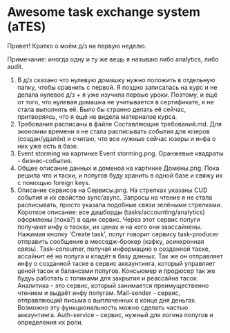 # Awesome task exchange system (aTES)


Привет! Кратко о моём д/з на первую неделю.

Примечание: иногда одну и ту же вещь я называю либо analytics, либо audit.

1) В д/з сказано что нулевую домашку нужно положить в отдельную папку, чтобы сравнить с первой. Я поздно записалась на курс и не делала нулевое д/з + я уже изучила первые уроки. Поэтому, и ещё от того, что нулевая домашка не учитывается в сертификате, я не стала выполнять её. Было бы странно делать её сейчас, притворяясь, что я ещё не видела материалов курса.
2) Требования расписаны в файле Составляющие требований.md. Для экономии времени я не стала расписывать события для юзеров (создан/удалён) и считаю, что все нужные сейчас юзеры и инфа о них уже есть в базе.
3) Event storming на картинке Event storming.png. Оранжевые квадраты - бизнес-события.
4) Общее описание данных и доменов на картинке Домены.png. Пока решила что и таски, и попугов буду хранить в одной базе и свяжу их с помощью foreign keys. 
5) Описание сервисов на Сервисы.png. На стрелках указаны CUD события и их свойство sync/async. Запросы на чтение я не стала расписывать, просто указала подобные связи зелёными стрелками. 
Короткое описание: все дашборды (tasks/accounting/analytics) оформлены (пока?) в один сервис. Через этот сервис попуги получают инфу о тасках, их ценах и на кого они заассайнены. Нажимая кнопку 'Create task', попуг говорит сервису task-producer отправить сообщение в месседж-брокер (кафку, асинхронная связь). Task-consumer, получая информацию о созданной таске, ассайнит её на попуга и кладёт в базу данных. Так же он отправляет инфу о созданной таске в сервис аккаунтинга, который управляет ценой тасок и балансами попугов. Консьюмер и продюсер так же будуь работать с топиками для закрытия и реассайна тасок. 
Аналитика - это сервис, который занимается преимущественно чтением и выдаёт инфу попугам. Mail-sender - сервис, отправляющий письма о выплаченных в конце дня деньгах. Возможно эту функциональность можно сделать частью аккаунтинга. 
Auth-service - сервис, нужный для логина попугов и определения их роли.